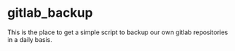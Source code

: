 # gitlab_backup

  This is the place to get a simple script to backup our own gitlab repositories in a daily basis.
